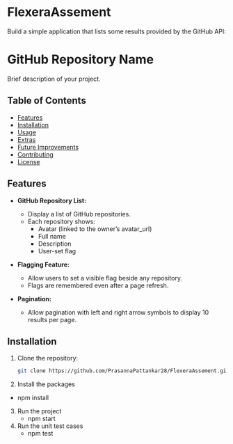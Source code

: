 # FlexeraAssement
Build a simple application that lists some results provided by the GitHub API:
# GitHub Repository Name

Brief description of your project.

## Table of Contents

- [Features](#features)
- [Installation](#installation)
- [Usage](#usage)
- [Extras](#extras)
- [Future Improvements](#future-improvements)
- [Contributing](#contributing)
- [License](#license)

## Features

- **GitHub Repository List:**
  - Display a list of GitHub repositories.
  - Each repository shows:
    - Avatar (linked to the owner’s avatar_url)
    - Full name
    - Description
    - User-set flag

- **Flagging Feature:**
  - Allow users to set a visible flag beside any repository.
  - Flags are remembered even after a page refresh.

- **Pagination:**
  - Allow pagination with left and right arrow symbols to display 10 results per page.

## Installation

1. Clone the repository:
   ```bash
   git clone https://github.com/PrasannaPattankar28/FlexeraAssement.git
2. Install the packages
  - npm install
3. Run the project
   - npm start
4. Run the unit test cases
   - npm test
